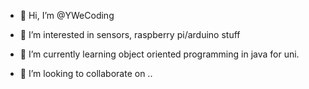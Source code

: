 - 👋 Hi, I’m @YWeCoding
- 👀 I’m interested in sensors, raspberry pi/arduino stuff
  
- 🌱 I’m currently learning object oriented programming in java for uni.
- 💞️ I’m looking to collaborate on ..

<!---
YWeCoding/YWeCoding is a ✨ special ✨ repository because its `README.md` (this file) appears on your GitHub profile.
You can click the Preview link to take a look at your changes.
--->
